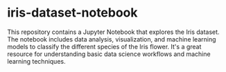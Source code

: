 # iris-dataset-notebook
This repository contains a Jupyter Notebook that explores the Iris dataset. The notebook includes data analysis, visualization, and machine learning models to classify the different species of the Iris flower. It's a great resource for understanding basic data science workflows and machine learning techniques.
